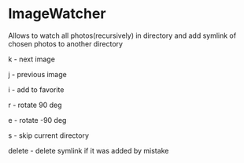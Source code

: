 ImageWatcher
============

Allows to watch all photos(recursively) in directory and add symlink of chosen photos to another directory

k - next image

j - previous image

i - add to favorite

r - rotate 90 deg

e - rotate -90 deg

s - skip current directory

delete - delete symlink if it was added by mistake
